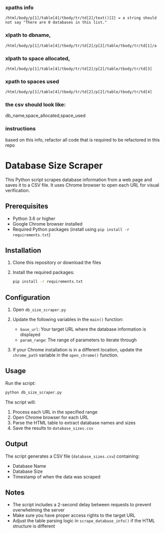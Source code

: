 
### xpaths info

```xpath
/html/body/p[1]/table[4]/tbody/tr/td[2]/text()[2] = a string should not say "There are 0 databases in this list."
```

### xlpath to dbname, 

```xpath
/html/body/p[1]/table[4]/tbody/tr/td[2]/p[2]/table/tbody/tr/td[1]/a
```

### xlpath to space allocated, 

```xpath
/html/body/p[1]/table[4]/tbody/tr/td[2]/p[2]/table/tbody/tr/td[3]
```

### xpath to spaces used  

```xpath
/html/body/p[1]/table[4]/tbody/tr/td[2]/p[2]/table/tbody/tr/td[4]
```

### the csv should look like:

db_name,space_allocated,space_used

### instructions
based on this info, refactor all code that is required to be refactored in this repo

# Database Size Scraper

This Python script scrapes database information from a web page and saves it to a CSV file. It uses Chrome browser to open each URL for visual verification.

## Prerequisites

- Python 3.6 or higher
- Google Chrome browser installed
- Required Python packages (install using `pip install -r requirements.txt`)

## Installation

1. Clone this repository or download the files
2. Install the required packages:

   ```bash
   pip install -r requirements.txt
   ```

## Configuration

1. Open `db_size_scraper.py`
2. Update the following variables in the `main()` function:
   - `base_url`: Your target URL where the database information is displayed
   - `param_range`: The range of parameters to iterate through

3. If your Chrome installation is in a different location, update the `chrome_path` variable in the `open_chrome()` function.

## Usage

Run the script:

```bash
python db_size_scraper.py
```

The script will:

1. Process each URL in the specified range
2. Open Chrome browser for each URL
3. Parse the HTML table to extract database names and sizes
4. Save the results to `database_sizes.csv`

## Output

The script generates a CSV file (`database_sizes.csv`) containing:

- Database Name
- Database Size
- Timestamp of when the data was scraped

## Notes

- The script includes a 2-second delay between requests to prevent overwhelming the server
- Make sure you have proper access rights to the target URL
- Adjust the table parsing logic in `scrape_database_info()` if the HTML structure is different